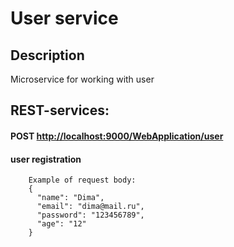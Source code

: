 # User service

## Description
Microservice for working with user

## REST-services:
        
#### POST [http://localhost:9000/WebApplication/user](http://localhost:9000/WebApplication/user)
#### user registration
    
        Example of request body:
        {
          "name": "Dima",
          "email": "dima@mail.ru",
          "password": "123456789",
          "age": "12"
        }